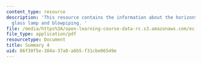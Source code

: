 ```yaml
---
content_type: resource
description: 'This resource contains the information about the horizontal line, mirror,
  glass lamp and blowpiping. '
file: /media/https%3A/open-learning-course-data-rc.s3.amazonaws.com/ec-050-recreate-experiments-from-history-inform-the-future-from-the-past-galileo-january-iap-2010/86f30f5e384a37a8a6b5f31cbe06549e_MITEC_050IAP10_sum04.pdf
file_type: application/pdf
resourcetype: Document
title: Summary 4
uid: 86f30f5e-384a-37a8-a6b5-f31cbe06549e
---
```

